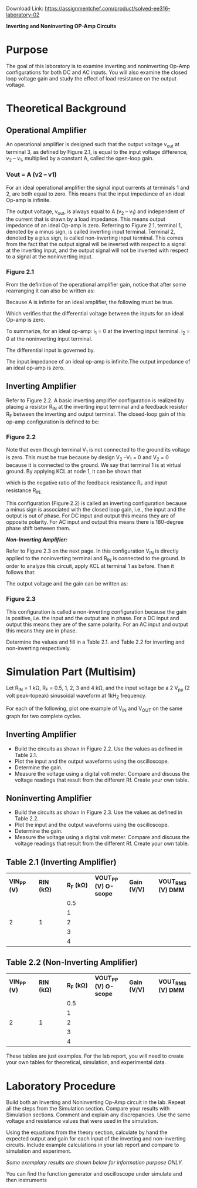 Download Link: https://assignmentchef.com/product/solved-ee316-laboratory-02
<br>



<strong>Inverting and Noninverting OP-Amp Circuits</strong>




<h1>Purpose</h1>

The goal of this laboratory is to examine inverting and noninverting Op-Amp configurations for both DC and AC inputs. You will also examine the closed loop voltage gain and study the effect of load resistance on the output voltage.

<h1>Theoretical Background</h1>

<h2>Operational Amplifier</h2>

An operational amplifier is designed such that the output voltage v<sub>out</sub> at terminal 3, as defined by Figure 2.1, is equal to the input voltage difference, v<sub>2</sub> – v<sub>1</sub>, multiplied by a constant A, called the open-loop gain.




<h3>Vout = A (v2 – v1)</h3>

For an ideal operational amplifier the signal input currents at terminals 1 and 2, are both equal to zero. This means that the input impedance of an ideal Op-amp is infinite.

The output voltage, v<sub>out</sub>, is always equal to A (v<sub>2</sub> – v<sub>1</sub>) and independent of the current that is drawn by a load impedance. This means output impedance of an ideal Op-amp is zero. Referring to Figure 2.1, terminal 1, denoted by a minus sign, is called inverting input terminal. Terminal 2, denoted by a plus sign, is called non-inverting input terminal. This comes from the fact that the output signal will be inverted with respect to a signal at the inverting input, and the output signal will not be inverted with respect to a signal at the noninverting input.







<h3>Figure 2.1</h3>

From the definition of the operational amplifier gain, notice that after some rearranging it can also be written as:




Because A is infinite for an ideal amplifier, the following must be true.







Which verifies that the differential voltage between the inputs for an ideal Op-amp is zero.

To summarize, for an ideal op-amp: i<sub>1</sub> = 0 at the inverting input terminal. i<sub>2</sub> = 0 at the noninverting input terminal.

The differential input is governed by.

The input impedance of an ideal op-amp is infinite.The output impedance of an ideal op-amp is zero.

<h2>Inverting Amplifier</h2>

Refer to Figure 2.2. A basic inverting amplifier configuration is realized by placing a resistor R<sub>IN</sub> at the inverting input terminal and a feedback resistor R<sub>F</sub> between the inverting and output terminal. The closed-loop gain of this op-amp configuration is defined to be:




<h3>Figure 2.2</h3>

Note that even though terminal V<sub>1</sub> is not connected to the ground its voltage is zero. This must be true because by design V<sub>2</sub> –V<sub>1</sub> = 0 and V<sub>2</sub> = 0 because it is connected to the ground. We say that terminal 1 is at virtual ground. By applying KCL at node 1, it can be shown that




which is the negative ratio of the feedback resistance R<sub>F</sub> and input resistance R<sub>IN.</sub>

<em> </em>

This configuration (Figure 2.2) is called an inverting configuration because a minus sign is associated with the closed loop gain, i.e., the input and the output is out of phase. For DC input and output this means they are of opposite polarity. For AC input and output this means there is 180-degree phase shift between them.

<em> </em>

<strong><em>Non-Inverting Amplifier:</em></strong>

<em> </em>

Refer to Figure 2.3 on the next page. In this configuration V<sub>IN</sub> is directly applied to the noninverting terminal and R<sub>IN</sub> is connected to the ground. In order to analyze this circuit, apply KCL at terminal 1 as before. Then it follows that:




The output voltage and the gain can be written as:

<em> </em>

<em> </em>

<h3>Figure 2.3</h3>




This configuration is called a non-inverting configuration because the gain is positive, i.e. the input and the output are in phase. For a DC input and output this means they are of the same polarity. For an AC input and output this means they are in phase.







Determine the values and fill in a Table 2.1. and Table 2.2 for inverting and non-inverting respectively.




<h1>Simulation Part (Multisim)</h1>

Let R<sub>IN</sub> = 1 kΩ, R<sub>F</sub> = 0.5, 1, 2, 3 and 4 kΩ, and the input voltage be a 2 V<sub>pp</sub> (2 volt peak-topeak) sinusoidal waveform at 1kH<sub>Z</sub> frequency.

<em> </em>

For each of the following, plot one example of V<sub>IN</sub> and V<sub>OUT</sub> on the same graph for two complete cycles.

<h2>Inverting Amplifier</h2>

<ul>

 <li>Build the circuits as shown in Figure 2.2. Use the values as defined in Table 2.1.</li>

 <li>Plot the input and the output waveforms using the oscilloscope.</li>

 <li>Determine the gain.</li>

 <li>Measure the voltage using a digital volt meter. Compare and discuss the voltage readings that result from the different Rf. Create your own table.</li>

</ul>

<h2>Noninverting Amplifier</h2>

<ul>

 <li>Build the circuits as shown in Figure 2.3. Use the values as defined in Table 2.2.</li>

 <li>Plot the input and the output waveforms using the oscilloscope.</li>

 <li>Determine the gain.</li>

 <li>Measure the voltage using a digital volt meter. Compare and discuss the voltage readings that result from the different Rf. Create your own table.</li>

</ul>

<h2>Table 2.1 (Inverting Amplifier)</h2>




<table width="511">

 <tbody>

  <tr>

   <td width="83"><strong>V</strong><strong>IN<sub>PP</sub> (V)</strong></td>

   <td width="84"><strong>R</strong><strong>IN (kΩ)</strong></td>

   <td width="84"><strong>R<sub>F</sub> (kΩ)</strong></td>

   <td width="91"><strong>V</strong><strong>OUT<sub>PP </sub>(V)</strong><strong> O-scope</strong></td>

   <td width="84"><strong>Gain (V/V) </strong></td>

   <td width="84"><strong>V</strong><strong>OUT<sub>RMS</sub> (V) </strong><strong>DMM</strong></td>

  </tr>

  <tr>

   <td rowspan="5" width="83">2</td>

   <td rowspan="5" width="84">1</td>

   <td width="84">0.5</td>

   <td width="91"> </td>

   <td width="84"> </td>

   <td width="84"> </td>

  </tr>

  <tr>

   <td width="84">1</td>

   <td width="91"> </td>

   <td width="84"> </td>

   <td width="84"> </td>

  </tr>

  <tr>

   <td width="84">2</td>

   <td width="91"> </td>

   <td width="84"> </td>

   <td width="84"> </td>

  </tr>

  <tr>

   <td width="84">3</td>

   <td width="91"> </td>

   <td width="84"> </td>

   <td width="84"> </td>

  </tr>

  <tr>

   <td width="84">4</td>

   <td width="91"> </td>

   <td width="84"> </td>

   <td width="84"> </td>

  </tr>

 </tbody>

</table>

<h2>Table 2.2 (Non-Inverting Amplifier)</h2>




<table width="511">

 <tbody>

  <tr>

   <td width="83"><strong>V</strong><strong>IN<sub>PP</sub> (V)</strong></td>

   <td width="84"><strong>R</strong><strong>IN (kΩ)</strong></td>

   <td width="84"><strong>R<sub>F</sub> (kΩ)</strong></td>

   <td width="91"><strong>V</strong><strong>OUT<sub>PP </sub>(V)</strong><strong> O-scope</strong></td>

   <td width="84"><strong>Gain (V/V) </strong></td>

   <td width="84"><strong>V</strong><strong>OUT<sub>RMS</sub> (V) DMM</strong></td>

  </tr>

  <tr>

   <td rowspan="5" width="83">2</td>

   <td rowspan="5" width="84">1</td>

   <td width="84">0.5</td>

   <td width="91"> </td>

   <td width="84"> </td>

   <td width="84"> </td>

  </tr>

  <tr>

   <td width="84">1</td>

   <td width="91"> </td>

   <td width="84"> </td>

   <td width="84"> </td>

  </tr>

  <tr>

   <td width="84">2</td>

   <td width="91"> </td>

   <td width="84"> </td>

   <td width="84"> </td>

  </tr>

  <tr>

   <td width="84">3</td>

   <td width="91"> </td>

   <td width="84"> </td>

   <td width="84"> </td>

  </tr>

  <tr>

   <td width="84">4</td>

   <td width="91"> </td>

   <td width="84"> </td>

   <td width="84"> </td>

  </tr>

 </tbody>

</table>




These tables are just examples. For the lab report, you will need to create your own tables for theoretical, simulation, and experimental data.

<h1>Laboratory Procedure</h1>

<em> </em>

Build both an Inverting and Noninverting Op-Amp circuit in the lab. Repeat all the steps from the Simulation section. Compare your results with Simulation sections. Comment and explain any discrepancies. Use the same voltage and resistance values that were used in the simulation. <em> </em>




Using the equations from the theory section, calculate by hand the expected output and gain for each input of the inverting and non-inverting circuits. Include example calculations in your lab report and compare to simulation and experiment.




<em>Some exemplary results are shown below for information purpose ONLY.</em>




You can find the function generator and oscilloscope under simulate and then instruments














